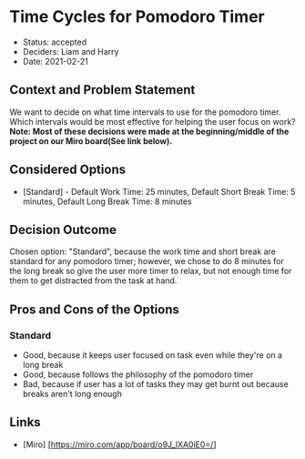 # Time Cycles for Pomodoro Timer

* Status: accepted
* Deciders: Liam and Harry
* Date: 2021-02-21

## Context and Problem Statement

We want to decide on what time intervals to use for the pomodoro timer. Which intervals would be most effective for helping the user focus on work? **Note: Most of these decisions were made at the beginning/middle of the project on our Miro board(See link below).**


## Considered Options

* [Standard] - Default Work Time: 25 minutes, Default Short Break Time: 5 minutes, Default Long Break Time: 8 minutes

## Decision Outcome

Chosen option: "Standard", because the work time and short break are standard for any pomodoro timer; however, we chose to do 8 minutes for the long break so give the user more timer to relax, but not enough time for them to get distracted from the task at hand.

## Pros and Cons of the Options <!-- optional -->

### Standard

* Good, because it keeps user focused on task even while they're on a long break
* Good, because follows the philosophy of the pomodoro timer
* Bad, because if user has a lot of tasks they may get burnt out because breaks aren't long enough

## Links

* [Miro] [https://miro.com/app/board/o9J_lXA0iE0=/] <!-- example: Refined by [ADR-0005](0005-example.md) -->
